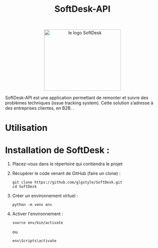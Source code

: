 


# <h1 align="center">SoftDesk-API</h1>
</br>
<p align="center">
    <img src="https://user.oc-static.com/upload/2020/09/22/16007803099977_P8%20%281%29.png" 
            alt="le logo SoftDesk" 
            width="250" 
            height="200"/>
</p>


SoftDesk-API est une application permettant de remonter et suivre des problèmes techniques (issue tracking system). Cette solution s’adresse à des entreprises clientes, en B2B. .

# Utilisation
# Installation de SoftDesk :

1. Placez-vous dans le répertoire qui contiendra le projet 
  
2. Récupérer le code venant de GitHub (faire un clone) :  
    ```
    git clone https://github.com/glgstyle/SoftDesk.git
    cd SoftDesk
    ```
3. Créer un environnement virtuel : 

    ```python -m venv env```

4. Activer l'environnement :  

    ```source env/bin/activate ```

    ou 

    ```env\Scripts\activate ```

